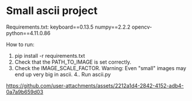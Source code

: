 # Small ascii project

Requirements.txt:
keyboard==0.13.5
numpy==2.2.2
opencv-python==4.11.0.86

How to run:
1. pip install -r requirements.txt
2. Check that the PATH_TO_IMAGE is set correctly. 
3. Check the IMAGE_SCALE_FACTOR. Warning: Even "small" images may end up very big in ascii.
4.. Run ascii.py


https://github.com/user-attachments/assets/2212a1d4-2842-4152-adb4-0a7a9b659d03

